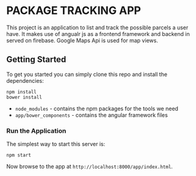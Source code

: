 # PACKAGE TRACKING APP 

This project is an application to list and track the possible parcels a user have.
It makes use of angualr js as a  frontend framework and backend in served on firebase.
Google Maps Api is used for map views.

## Getting Started

To get you started you can simply clone this repo and install the dependencies:



```
npm install
bower install
```


* `node_modules` - contains the npm packages for the tools we need
* `app/bower_components` - contains the angular framework files


### Run the Application

The simplest way to start this server is:

```
npm start
```

Now browse to the app at `http://localhost:8000/app/index.html`.



